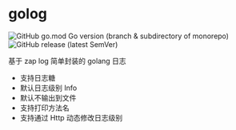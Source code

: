 # golog

![GitHub go.mod Go version (branch & subdirectory of monorepo)](https://img.shields.io/github/go-mod/go-version/gitsang/golog/master?filename=go.mod)
![GitHub release (latest SemVer)](https://img.shields.io/github/v/release/gitsang/golog)

基于 zap log 简单封装的 golang 日志

- 支持日志糖
- 默认日志级别 Info
- 默认不输出到文件
- 支持打印方法名
- 支持通过 Http 动态修改日志级别

